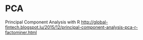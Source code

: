 # PCA
Principal Component Analysis with R
http://global-fintech.blogspot.lu/2015/12/principal-component-analysis-pca-r-factominer.html
